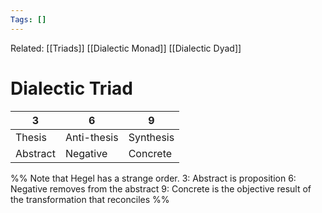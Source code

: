 ```yaml
---
Tags: []
---
```

Related: [[Triads]] [[Dialectic Monad]] [[Dialectic Dyad]]
# Dialectic Triad

| 3 | 6 | 9 |
|---|---|---|
| Thesis | Anti-thesis | Synthesis | <- Kant (believe it or not)
| Abstract | Negative | Concrete | <- Hegel (interesting arrangement)

%%
Note that Hegel has a strange order. 
3: Abstract is proposition
6: Negative removes from the abstract
9: Concrete is the objective result of the transformation that reconciles
%%